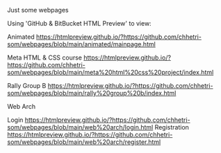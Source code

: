 Just some webpages

Using 'GitHub & BitBucket HTML Preview' to view:

Animated
https://htmlpreview.github.io/?https://github.com/chhetri-som/webpages/blob/main/animated/mainpage.html

Meta HTML & CSS course
https://htmlpreview.github.io/?https://github.com/chhetri-som/webpages/blob/main/meta%20html%20css%20project/index.html

Rally Group B
https://htmlpreview.github.io/?https://github.com/chhetri-som/webpages/blob/main/rally%20group%20b/index.html

Web Arch

Login
https://htmlpreview.github.io/?https://github.com/chhetri-som/webpages/blob/main/web%20arch/login.html
Registration
https://htmlpreview.github.io/?https://github.com/chhetri-som/webpages/blob/main/web%20arch/register.html

